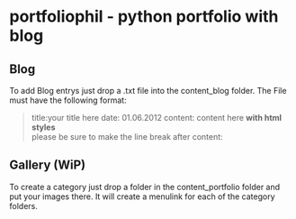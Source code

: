 portfoliophil -  python portfolio with blog
======================

Blog
-------------
To add Blog entrys just drop a .txt file into the content_blog folder. The File must have the following format:
>title:your title here
>date: 01.06.2012
>content:
>content here <b>with html styles</b><br>
>please be sure to make the line break after content:

Gallery (WiP)
-------------
To create a category just drop a folder in the content_portfolio folder and put your images there.
It will create a menulink for each of the category folders.
